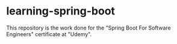 # learning-spring-boot
This repository is the work done for the "Spring Boot For Software Engineers" certificate at "Udemy".

